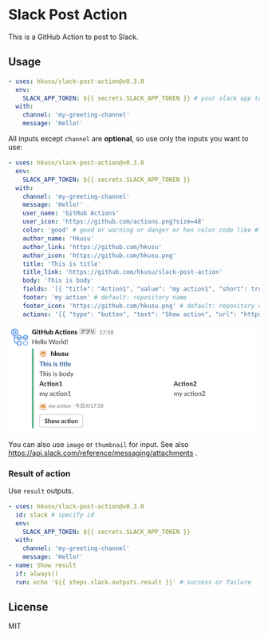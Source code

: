 # Slack Post Action

This is a GitHub Action to post to Slack.

## Usage

```yaml
- uses: hkusu/slack-post-action@v0.3.0
  env:
    SLACK_APP_TOKEN: ${{ secrets.SLACK_APP_TOKEN }} # your slack app token
  with:
    channel: 'my-greeting-channel'
    message: 'Hello!'
```

All inputs except `channel` are **optional**, so use only the inputs you want to use:

```yaml
- uses: hkusu/slack-post-action@v0.3.0
  env:
    SLACK_APP_TOKEN: ${{ secrets.SLACK_APP_TOKEN }}
  with:
    channel: 'my-greeting-channel'
    message: 'Hello!'
    user_name: 'GitHub Actions'
    user_icon: 'https://github.com/actions.png?size=48'
    color: 'good' # good or warning or danger or hex color code like #ffaabb
    author_name: 'hkusu'
    author_link: 'https://github.com/hkusu'
    author_icon: 'https://github.com/hkusu.png'
    title: 'This is title'
    title_link: 'https://github.com/hkusu/slack-post-action'
    body: 'This is body'
    fields: '[{ "title": "Action1", "value": "my action1", "short": true }, { "title": "Action2", "value": "my action2", "short": true }]'
    footer: 'my action' # default: repository name
    footer_icon: 'https://github.com/hkusu.png' # default: repository owner image
    actions: '[{ "type": "button", "text": "Show action", "url": "https://github.com/hkusu/slack-post-action" }]'
```

![image](./doc/image.png)

You can also use `image` or `thumbnail` for input. See also https://api.slack.com/reference/messaging/attachments .

### Result of action

Use `result` outputs.

```yaml
- uses: hkusu/slack-post-action@v0.3.0
  id: slack # specify id
  env:
    SLACK_APP_TOKEN: ${{ secrets.SLACK_APP_TOKEN }}
  with:
    channel: 'my-greeting-channel'
    message: 'Hello!'
- name: Show result
  if: always()
  run: echo '${{ steps.slack.outputs.result }}' # success or failure
```

## License

MIT
